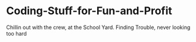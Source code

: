 # Coding-Stuff-for-Fun-and-Profit
Chillin out with the crew, at the School Yard. Finding Trouble, never looking too hard
